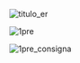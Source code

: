 
![titulo_er](https://github.com/RonnieAlvarez/MySQL/assets/109872028/9f4a808b-acde-482c-bb2d-d510ade55614)

![1pre](https://github.com/RonnieAlvarez/MySQL/assets/109872028/cd2ee293-9010-40b2-8ab9-b169a62c2393)

![1pre_consigna](https://github.com/RonnieAlvarez/MySQL/assets/109872028/c71ac552-2447-4703-ab1f-f08073f634e1)

